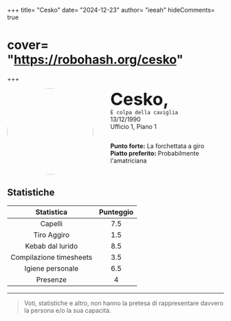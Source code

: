 +++
title= "Cesko"
date= "2024-12-23"
author= "ieeah"
hideComments= true
# cover= "https://robohash.org/cesko"
+++

<div class="player-header" style="display: flex;">
  <div class="player-avatar" style="margin-inline-end: 40px;">
    <img src="https://robohash.org/cesko" width="200px" height="200px" style="border-radius: 50%; aspect-ratio: 1; border: 15px solid #var(--accent)" />
  </div>
  <div class="player-info">
    <p class="player-name" style="margin-block: 0; font-size: 2.5rem; font-weight: bold; display: inline-block;" id="player-name">Cesko,</p>
    <code style="display: inline-block;">È colpa della caviglia</code>
    <p class="player-age" style="margin-block: 0;">13/12/1990</p>
    <p class="player-office" style="margin-block: 0;">Ufficio 1, Piano 1</p>
    <div class="player-specials" style="margin-block: 1.75rem 0;">
      <p class="player-office" style="margin-block: 0;">
        <span style="font-weight: bold">Punto forte:</span>
        <span style="">La forchettata a giro</span>
      </p>
      <p class="player-office" style="margin-block: 0;">
        <span style="font-weight: bold">Piatto preferito:</span>
        <span style="">Probabilmente l'amatriciana</span>
      </p>
    </div>
  </div>
</div>

## Statistiche

| Statistica | Punteggio |
| :---: | :---: |
| Capelli | 7.5 |
| Tiro Aggiro | 1.5 |
| Kebab dal lurido | 8.5 |
| Compilazione timesheets | 3.5 |
| Igiene personale | 6.5 |
| Presenze | 4 |

---

> Voti, statistiche e altro, non hanno la pretesa di rappresentare davvero la persona e/o la sua capacità.